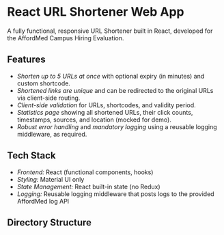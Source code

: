# React URL Shortener Web App

A fully functional, responsive URL Shortener built in React, developed for the AffordMed Campus Hiring Evaluation.

## Features

- *Shorten up to 5 URLs at once* with optional expiry (in minutes) and custom shortcode.
- *Shortened links are unique* and can be redirected to the original URLs via client-side routing.
- *Client-side validation* for URLs, shortcodes, and validity period.
- *Statistics page* showing all shortened URLs, their click counts, timestamps, sources, and location (mocked for demo).
- *Robust error handling* and *mandatory logging* using a reusable logging middleware, as required.

## Tech Stack

- *Frontend:* React (functional components, hooks)
- *Styling:* Material UI only
- *State Management:* React built-in state (no Redux)
- *Logging:* Reusable logging middleware that posts logs to the provided AffordMed log API

## Directory Structure
